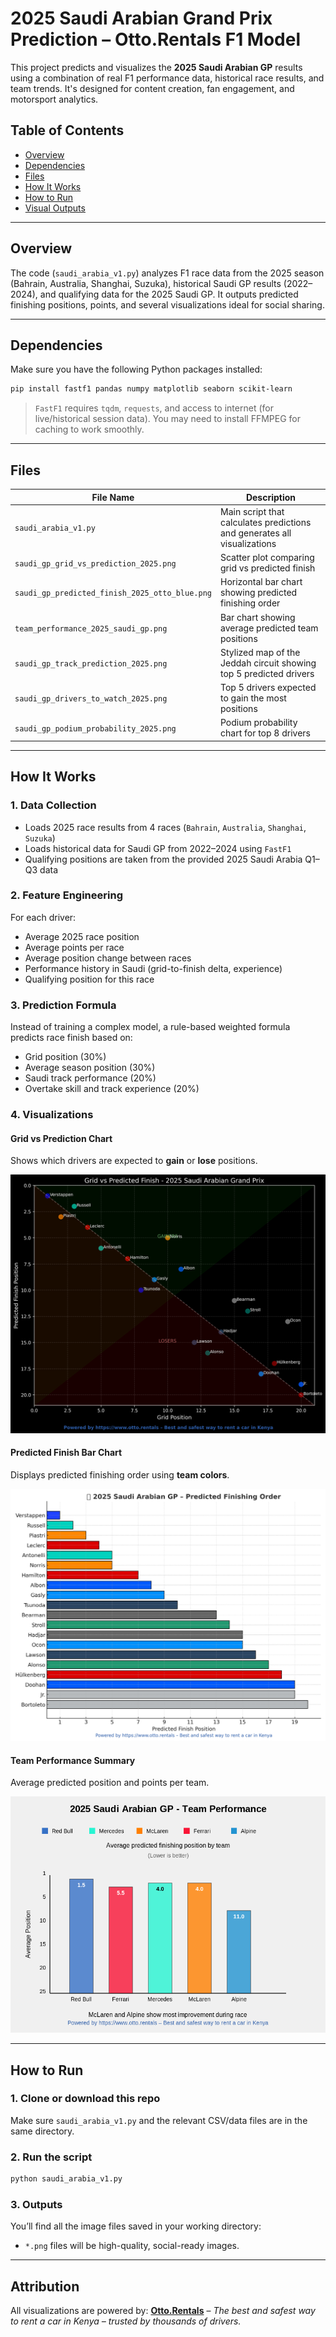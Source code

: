 # 2025 Saudi Arabian Grand Prix Prediction – Otto.Rentals F1 Model

This project predicts and visualizes the **2025 Saudi Arabian GP** results using a combination of real F1 performance data, historical race results, and team trends. It's designed for content creation, fan engagement, and motorsport analytics.

## Table of Contents

- [Overview](#overview)
- [Dependencies](#dependencies)
- [Files](#files)
- [How It Works](#how-it-works)
- [How to Run](#how-to-run)
- [Visual Outputs](#visual-outputs)

---

## Overview

The code (`saudi_arabia_v1.py`) analyzes F1 race data from the 2025 season (Bahrain, Australia, Shanghai, Suzuka), historical Saudi GP results (2022–2024), and qualifying data for the 2025 Saudi GP. It outputs predicted finishing positions, points, and several visualizations ideal for social sharing.

---

## Dependencies

Make sure you have the following Python packages installed:

```bash
pip install fastf1 pandas numpy matplotlib seaborn scikit-learn 
```

> `FastF1` requires `tqdm`, `requests`, and access to internet (for live/historical session data). You may need to install FFMPEG for caching to work smoothly.

---

## Files

| File Name                                      | Description                                                              |
| ---------------------------------------------- | ------------------------------------------------------------------------ |
| `saudi_arabia_v1.py`                           | Main script that calculates predictions and generates all visualizations |
| `saudi_gp_grid_vs_prediction_2025.png`         | Scatter plot comparing grid vs predicted finish                          |
| `saudi_gp_predicted_finish_2025_otto_blue.png` | Horizontal bar chart showing predicted finishing order                   |
| `team_performance_2025_saudi_gp.png`           | Bar chart showing average predicted team positions                       |
| `saudi_gp_track_prediction_2025.png`           | Stylized map of the Jeddah circuit showing top 5 predicted drivers       |
| `saudi_gp_drivers_to_watch_2025.png`           | Top 5 drivers expected to gain the most positions                        |
| `saudi_gp_podium_probability_2025.png`         | Podium probability chart for top 8 drivers                               |

---

## How It Works

### 1. **Data Collection**

- Loads 2025 race results from 4 races (`Bahrain`, `Australia`, `Shanghai`, `Suzuka`)
- Loads historical data for Saudi GP from 2022–2024 using `FastF1`
- Qualifying positions are taken from the provided 2025 Saudi Arabia Q1–Q3 data

### 2. **Feature Engineering**

For each driver:

- Average 2025 race position
- Average points per race
- Average position change between races
- Performance history in Saudi (grid-to-finish delta, experience)
- Qualifying position for this race

### 3. **Prediction Formula**

Instead of training a complex model, a rule-based weighted formula predicts race finish based on:

- Grid position (30%)
- Average season position (30%)
- Saudi track performance (20%)
- Overtake skill and track experience (20%)

### 4. **Visualizations**

#### Grid vs Prediction Chart

Shows which drivers are expected to **gain** or **lose** positions.

![Grid vs Prediction](saudi_gp_grid_vs_prediction_2025.png)

#### Predicted Finish Bar Chart

Displays predicted finishing order using **team colors**.

![Predicted Finish](saudi_gp_predicted_finish_2025_otto_blue.png)

#### Team Performance Summary

Average predicted position and points per team.

![Team Performance](team_performance_2025_saudi_gp.png)

---

## How to Run

### 1. Clone or download this repo

Make sure `saudi_arabia_v1.py` and the relevant CSV/data files are in the same directory.

### 2. Run the script

```bash
python saudi_arabia_v1.py
```

### 3. Outputs

You’ll find all the image files saved in your working directory:

- `*.png` files will be high-quality, social-ready images.

---

## Attribution

All visualizations are powered by:
**[Otto.Rentals](https://www.otto.rentals)** – _The best and safest way to rent a car in Kenya – trusted by thousands of drivers._
